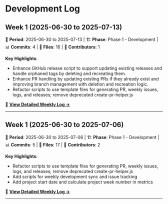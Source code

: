 # Development Log

<!-- Weekly development progress and coding journey -->

## Week 1 (2025-06-30 to 2025-07-13)

📅 **Period**: 2025-06-30 to 2025-07-13 | 🏗️ **Phase**: Phase 1 - Development | 📊 **Commits**: 4 | 📁 **Files**: 16 | 👥 **Contributors**: 1

**Key Highlights**:
- Enhance GitHub release script to support updating existing releases and handle orphaned tags by deleting and recreating them.
- Enhance PR handling by updating existing PRs if they already exist and improving branch management with deletion and recreation logic.
- Refactor scripts to use template files for generating PR, weekly issues, logs, and releases; remove deprecated create-pr-helper.js

📖 **[View Detailed Weekly Log →](weekly-logs/week-1-2025.md)**

---


## Week 1 (2025-06-30 to 2025-07-06)

📅 **Period**: 2025-06-30 to 2025-07-06 | 🏗️ **Phase**: Phase 1 - Development | 📊 **Commits**: 5 | 📁 **Files**: 17 | 👥 **Contributors**: 2

**Key Highlights**:
- Refactor scripts to use template files for generating PR, weekly issues, logs, and releases; remove deprecated create-pr-helper.js
- Add scripts for weekly development sync and issue tracking
- Add project start date and calculate project week number in metrics

📖 **[View Detailed Weekly Log →](weekly-logs/week-1-2025.md)**

---

